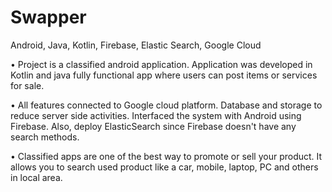 # Swapper
<p>Android, Java, Kotlin, Firebase, Elastic Search, Google Cloud </p>
<p>•	Project is a classified android application. Application was developed in Kotlin and java fully functional app where users can post items or services for sale.</p>
<p>•	All features connected to Google cloud platform. Database and storage to reduce server side activities. Interfaced the system with Android using Firebase. Also, deploy ElasticSearch since Firebase doesn't have any search methods. </p>
<p>•	Classified apps are one of the best way to promote or sell your product. It allows you to search used product like a car, mobile, laptop, PC and others in local area.</p>

